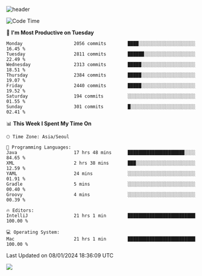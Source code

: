 ![header](https://capsule-render.vercel.app/api?type=Egg&color=timeAuto&height=300&section=header&text=PoPo&fontSize=90&animation=fadeIn)

  <!--START_SECTION:waka-->
![Code Time](http://img.shields.io/badge/Code%20Time-1%2C357%20hrs%2048%20mins-blue)

📅 **I'm Most Productive on Tuesday** 

```text
Monday                   2056 commits        ████░░░░░░░░░░░░░░░░░░░░░   16.45 % 
Tuesday                  2811 commits        ██████░░░░░░░░░░░░░░░░░░░   22.49 % 
Wednesday                2313 commits        █████░░░░░░░░░░░░░░░░░░░░   18.51 % 
Thursday                 2384 commits        █████░░░░░░░░░░░░░░░░░░░░   19.07 % 
Friday                   2440 commits        █████░░░░░░░░░░░░░░░░░░░░   19.52 % 
Saturday                 194 commits         ░░░░░░░░░░░░░░░░░░░░░░░░░   01.55 % 
Sunday                   301 commits         █░░░░░░░░░░░░░░░░░░░░░░░░   02.41 % 
```


📊 **This Week I Spent My Time On** 

```text
🕑︎ Time Zone: Asia/Seoul

💬 Programming Languages: 
Java                     17 hrs 48 mins      █████████████████████░░░░   84.65 % 
XML                      2 hrs 38 mins       ███░░░░░░░░░░░░░░░░░░░░░░   12.59 % 
YAML                     24 mins             ░░░░░░░░░░░░░░░░░░░░░░░░░   01.91 % 
Gradle                   5 mins              ░░░░░░░░░░░░░░░░░░░░░░░░░   00.40 % 
Groovy                   4 mins              ░░░░░░░░░░░░░░░░░░░░░░░░░   00.39 % 

🔥 Editors: 
IntelliJ                 21 hrs 1 min        █████████████████████████   100.00 % 

💻 Operating System: 
Mac                      21 hrs 1 min        █████████████████████████   100.00 % 
```


 Last Updated on 08/01/2024 18:36:09 UTC
<!--END_SECTION:waka-->



<img src="https://capsule-render.vercel.app/api?type=Egg&color=timeAuto&height=300&section=footer&text=PoPo&fontSize=90&animation=fadeIn&reversal=true" />
